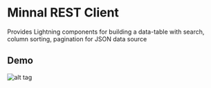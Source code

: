 # Minnal REST Client


Provides Lightning components for building a data-table with search, column sorting, pagination for JSON data source




## Demo

![alt tag](https://github.com/mohan-chinnappan-n/minnalRestClient/blob/master/demo/Minnal-Lightning-REST-Client-4.gif)
